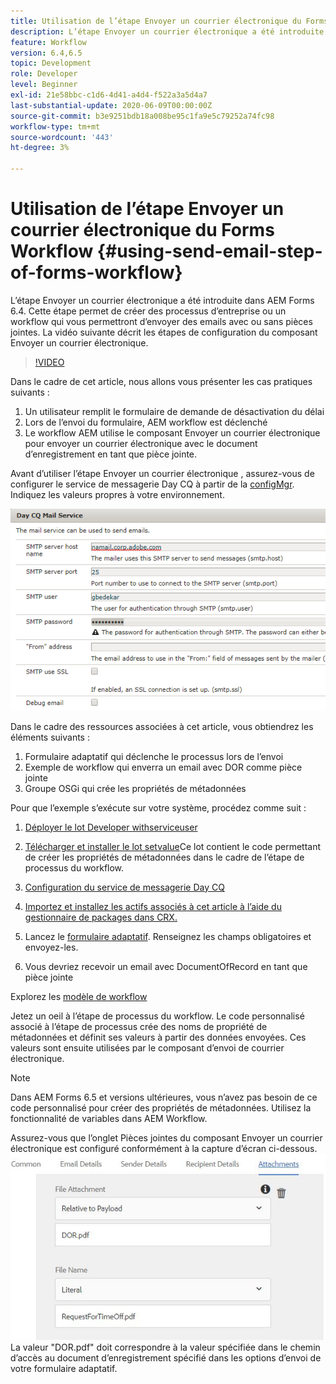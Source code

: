 ```yaml
---
title: Utilisation de l’étape Envoyer un courrier électronique du Forms Workflow
description: L’étape Envoyer un courrier électronique a été introduite dans AEM Forms 6.4. Cette étape permet de créer des processus d’entreprise ou un workflow qui vous permettront d’envoyer des emails avec ou sans pièces jointes. La vidéo suivante décrit les étapes de configuration du composant Envoyer un courrier électronique
feature: Workflow
version: 6.4,6.5
topic: Development
role: Developer
level: Beginner
exl-id: 21e58bbc-c1d6-4d41-a4d4-f522a3a5d4a7
last-substantial-update: 2020-06-09T00:00:00Z
source-git-commit: b3e9251bdb18a008be95c1fa9e5c79252a74fc98
workflow-type: tm+mt
source-wordcount: '443'
ht-degree: 3%

---
```


# Utilisation de l’étape Envoyer un courrier électronique du Forms Workflow {#using-send-email-step-of-forms-workflow}

L’étape Envoyer un courrier électronique a été introduite dans AEM Forms 6.4. Cette étape permet de créer des processus d’entreprise ou un workflow qui vous permettront d’envoyer des emails avec ou sans pièces jointes. La vidéo suivante décrit les étapes de configuration du composant Envoyer un courrier électronique.

>[!VIDEO](https://video.tv.adobe.com/v/21499?quality=12&learn=on)

Dans le cadre de cet article, nous allons vous présenter les cas pratiques suivants :

1. Un utilisateur remplit le formulaire de demande de désactivation du délai
1. Lors de l’envoi du formulaire, AEM workflow est déclenché
1. Le workflow AEM utilise le composant Envoyer un courrier électronique pour envoyer un courrier électronique avec le document d’enregistrement en tant que pièce jointe.

Avant d’utiliser l’étape Envoyer un courrier électronique , assurez-vous de configurer le service de messagerie Day CQ à partir de la [configMgr](http://localhost:4502/system/console/configMgr). Indiquez les valeurs propres à votre environnement.

![Configuration du service de messagerie Day CQ](assets/mailservice.png)

Dans le cadre des ressources associées à cet article, vous obtiendrez les éléments suivants :

1. Formulaire adaptatif qui déclenche le processus lors de l’envoi
1. Exemple de workflow qui enverra un email avec DOR comme pièce jointe
1. Groupe OSGi qui crée les propriétés de métadonnées

Pour que l’exemple s’exécute sur votre système, procédez comme suit :

1. [Déployer le lot Developer withserviceuser](/help/forms/assets/common-osgi-bundles/DevelopingWithServiceUser.jar)

1. [Télécharger et installer le lot setvalue](/help/forms/assets/common-osgi-bundles/SetValueApp.core-1.0-SNAPSHOT.jar)Ce lot contient le code permettant de créer les propriétés de métadonnées dans le cadre de l’étape de processus du workflow.
1. [Configuration du service de messagerie Day CQ](https://helpx.adobe.com/experience-manager/6-5/sites/administering/using/notification.html)
1. [Importez et installez les actifs associés à cet article à l’aide du gestionnaire de packages dans CRX.](assets/emaildoraemformskt.zip)
1. Lancez le [formulaire adaptatif](http://localhost:4502/content/dam/formsanddocuments/helpx/timeoffrequestform/jcr:content?wcmmode=disabled). Renseignez les champs obligatoires et envoyez-les.
1. Vous devriez recevoir un email avec DocumentOfRecord en tant que pièce jointe

Explorez les [modèle de workflow](http://localhost:4502/editor.html/conf/global/settings/workflow/models/emaildor.html)

Jetez un oeil à l’étape de processus du workflow. Le code personnalisé associé à l’étape de processus crée des noms de propriété de métadonnées et définit ses valeurs à partir des données envoyées. Ces valeurs sont ensuite utilisées par le composant d’envoi de courrier électronique.

>[!NOTE]
>
>Dans AEM Forms 6.5 et versions ultérieures, vous n’avez pas besoin de ce code personnalisé pour créer des propriétés de métadonnées. Utilisez la fonctionnalité de variables dans AEM Workflow.

Assurez-vous que l’onglet Pièces jointes du composant Envoyer un courrier électronique est configuré conformément à la capture d’écran ci-dessous.
![Onglet Envoyer un fichier joint](assets/sendemailcomponentconfigure.jpg)La valeur &quot;DOR.pdf&quot; doit correspondre à la valeur spécifiée dans le chemin d’accès au document d’enregistrement spécifié dans les options d’envoi de votre formulaire adaptatif.
